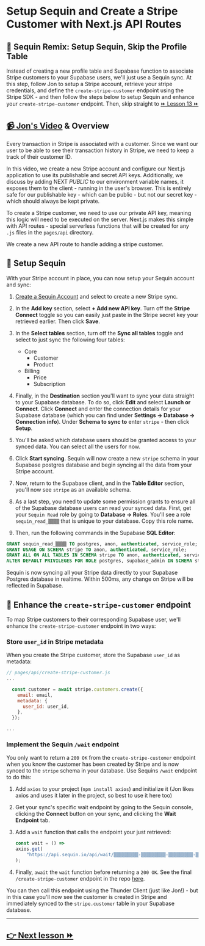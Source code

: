 # Setup Sequin and Create a Stripe Customer with Next.js API Routes

## 🔁 Sequin Remix: Setup Sequin, Skip the Profile Table

Instead of creating a new profile table and Supabase function to associate Stripe customers to your Supabase users, we'll just use a Sequin sync. At this step, follow Jon to setup a Stripe account, retrieve your stripe credentials, and define the `create-stripe-customer` endpoint using the Stripe SDK - and then follow the steps below to setup Sequin and enhance your `create-stripe-customer` endpoint. Then, skip straight to [⏩ Lesson 13 ⏩](/13-make-user-state-globally-accessible-in-next-js-with-react-context-and-providers)

## [📹 Jon's Video](https://egghead.io/lessons/supabase-create-a-stripe-customer-with-next-js-api-routes) & Overview

Every transaction in Stripe is associated with a customer. Since we want our user to be able to see their transaction history in Stripe, we need to keep a track of their customer ID.

In this video, we create a new Stripe account and configure our Next.js application to use its publishable and secret API keys. Additionally, we discuss by adding NEXT *PUBLIC* to our environment variable names, it exposes them to the client - running in the user's browser. This is entirely safe for our publishable key - which can be public - but not our secret key - which should always be kept private.

To create a Stripe customer, we need to use our private API key, meaning this logic will need to be executed on the server. Next.js makes this simple with API routes - special serverless functions that will be created for any `.js` files in the `pages/api` directory.

We create a new API route to handle adding a stripe customer.

## 🔁 Setup Sequin

With your Stripe account in place, you can now setup your Sequin account and sync:

1. [Create a Sequin Account](https://app.sequin.io/signup) and select to create a new Stripe sync.
2. In the **Add key** section, select **+ Add new API key**. Turn off the **Stripe Connect** toggle so you can easily just paste in the Stripe secret key your retrieved earlier. Then click **Save**.
3. In the **Select tables** section, turn off the **Sync all tables** toggle and select to just sync the following four tables:

   - Core
     - Customer
     - Product
   - Billing
     - Price
     - Subscription

4. Finally, in the **Destination** section you'll want to sync your data straight to your Supabase database. To do so, click **Edit** and select **Launch or Connect**. Click **Connect** and enter the connection details for your Supabase database (which you can find under **Settings → Database → Connection info**). Under **Schema to sync to** enter `stripe` - then click **Setup**.
5. You'll be asked which database users should be granted access to your synced data. You can select all the users for now.
6. Click **Start syncing**. Sequin will now create a new `stripe` schema in your Supabase postgres database and begin syncing all the data from your Stripe account.
7. Now, return to the Supabase client, and in the **Table Editor** section, you'll now see `stripe` as an available schema.
8. As a last step, you need to update some permission grants to ensure all of the Supabase database users can read your synced data. First, get your `Sequin Read` role by going to **Database → Roles**. You'll see a role `sequin_read_▒▒▒▒` that is unique to your database. Copy this role name.
9. Then, run the following commands in the Supabase **SQL Editor**:

```sql
GRANT sequin_read_▒▒▒▒ TO postgres, anon, authenticated, service_role;
GRANT USAGE ON SCHEMA stripe TO anon, authenticated, service_role;
GRANT ALL ON ALL TABLES IN SCHEMA stripe TO anon, authenticated, service_role;
ALTER DEFAULT PRIVILEGES FOR ROLE postgres, supabase_admin IN SCHEMA stripe GRANT ALL ON TABLES TO anon, authenticated, service_role;
```

Sequin is now syncing all your Stripe data directly to your Supabase Postgres database in realtime. Within 500ms, any change on Stripe will be reflected in Supabase.

## 🔁 Enhance the `create-stripe-customer` endpoint

To map Stripe customers to their corresponding Supabase user, we'll enhance the `create-stripe-customer` endpoint in two ways:

### Store `user_id` in Stripe metadata

When you create the Stripe customer, store the Supabase `user_id` as metadata:

```js
// pages/api/create-stripe-customer.js
...

  const customer = await stripe.customers.create({
    email: email,
    metadata: {
      user_id: user_id,
    },
  });

...
```

### Implement the Sequin `/wait` endpoint

You only want to return a `200 OK` from the `create-stripe-customer` endpoint when you know the customer has been created by Stripe and is now synced to the `stripe` schema in your database. Use Sequins `/wait` endpoint to do this:

1. Add `axios` to your project (`npm install axios`) and initialize it (Jon likes axios and uses it later in the project, so best to use it here too)
2. Get your sync's specific wait endpoint by going to the Sequin console, clicking the **Connect** button on your sync, and clicking the **Wait Endpoint** tab.
3. Add a `wait` function that calls the endpoint your just retrieved:

    ```js
    const wait = () =>
    axios.get(
        "https://api.sequin.io/api/wait/▒▒▒▒▒▒▒▒▒-▒▒▒▒▒▒▒▒▒-▒▒▒▒▒▒▒▒▒-▒▒▒▒▒▒▒▒▒"
    );
    ```

4. Finally, `await` the `wait` function before returning a `200 OK`. See the final `/create-stripe-customer` endpoint in the repo [here](/10-create-a-stripe-customer-with-next-js-api-routes/pages/api/create-stripe-customer.js).

You can then call this endpoint using the Thunder Client (just like Jon!) - but in this case you'll now see the customer is created in Stripe and immediately synced to the `stripe.customer` table in your Supabase database.

---

## [👉 Next lesson ⏩](/13-make-user-state-globally-accessible-in-next-js-with-react-context-and-providers)